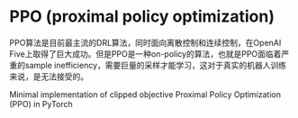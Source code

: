 

<!--
 * @version:
 * @Author:  StevenJokess https://github.com/StevenJokess
 * @Date: 2020-12-19 21:34:34
 * @LastEditors:  StevenJokess https://github.com/StevenJokess
 * @LastEditTime: 2020-12-20 01:29:27
 * @Description:
 * @TODO::
 * @Reference:
-->

# PPO (proximal policy optimization)

PPO算法是目前最主流的DRL算法，同时面向离散控制和连续控制，在OpenAI Five上取得了巨大成功。但是PPO是一种on-policy的算法，也就是PPO面临着严重的sample inefficiency，需要巨量的采样才能学习，这对于真实的机器人训练来说，是无法接受的。

Minimal implementation of clipped objective Proximal Policy Optimization (PPO) in PyTorch

[1]:https://github.com/nikhilbarhate99/PPO-PyTorch
[2]:https://github.com/bentrevett/pytorch-rl/blob/master/5%20-%20Proximal%20Policy%20Optimization%20(PPO)%20%5BCartPole%5D.ipynb
[3]: https://github.com/higgsfield/RL-Adventure-2/blob/master/3.ppo.ipynb
[4]: https://zhuanlan.zhihu.com/p/70360272
